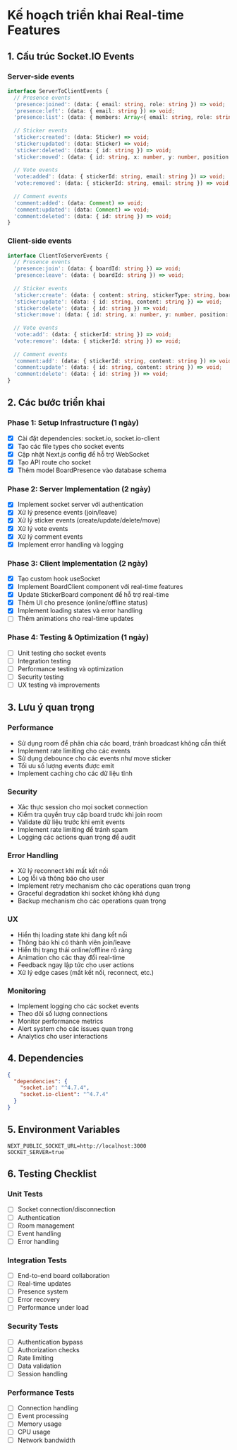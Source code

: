 # Kế hoạch triển khai Real-time Features

## 1. Cấu trúc Socket.IO Events

### Server-side events
```typescript
interface ServerToClientEvents {
  // Presence events
  'presence:joined': (data: { email: string, role: string }) => void;
  'presence:left': (data: { email: string }) => void;
  'presence:list': (data: { members: Array<{ email: string, role: string, online: boolean }> }) => void;
  
  // Sticker events
  'sticker:created': (data: Sticker) => void;
  'sticker:updated': (data: Sticker) => void;
  'sticker:deleted': (data: { id: string }) => void;
  'sticker:moved': (data: { id: string, x: number, y: number, position: number }) => void;
  
  // Vote events
  'vote:added': (data: { stickerId: string, email: string }) => void;
  'vote:removed': (data: { stickerId: string, email: string }) => void;
  
  // Comment events
  'comment:added': (data: Comment) => void;
  'comment:updated': (data: Comment) => void;
  'comment:deleted': (data: { id: string }) => void;
}
```

### Client-side events
```typescript
interface ClientToServerEvents {
  // Presence events
  'presence:join': (data: { boardId: string }) => void;
  'presence:leave': (data: { boardId: string }) => void;
  
  // Sticker events
  'sticker:create': (data: { content: string, stickerType: string, boardId: string, x?: number, y?: number }) => void;
  'sticker:update': (data: { id: string, content: string }) => void;
  'sticker:delete': (data: { id: string }) => void;
  'sticker:move': (data: { id: string, x: number, y: number, position: number }) => void;
  
  // Vote events
  'vote:add': (data: { stickerId: string }) => void;
  'vote:remove': (data: { stickerId: string }) => void;
  
  // Comment events
  'comment:add': (data: { stickerId: string, content: string }) => void;
  'comment:update': (data: { id: string, content: string }) => void;
  'comment:delete': (data: { id: string }) => void;
}
```

## 2. Các bước triển khai

### Phase 1: Setup Infrastructure (1 ngày)
- [x] Cài đặt dependencies: socket.io, socket.io-client
- [x] Tạo các file types cho socket events
- [x] Cập nhật Next.js config để hỗ trợ WebSocket
- [x] Tạo API route cho socket
- [x] Thêm model BoardPresence vào database schema

### Phase 2: Server Implementation (2 ngày)
- [x] Implement socket server với authentication
- [x] Xử lý presence events (join/leave)
- [x] Xử lý sticker events (create/update/delete/move)
- [x] Xử lý vote events
- [x] Xử lý comment events
- [x] Implement error handling và logging

### Phase 3: Client Implementation (2 ngày)
- [x] Tạo custom hook useSocket
- [x] Implement BoardClient component với real-time features
- [x] Update StickerBoard component để hỗ trợ real-time
- [x] Thêm UI cho presence (online/offline status)
- [x] Implement loading states và error handling
- [ ] Thêm animations cho real-time updates

### Phase 4: Testing & Optimization (1 ngày)
- [ ] Unit testing cho socket events
- [ ] Integration testing
- [ ] Performance testing và optimization
- [ ] Security testing
- [ ] UX testing và improvements

## 3. Lưu ý quan trọng

### Performance
- Sử dụng room để phân chia các board, tránh broadcast không cần thiết
- Implement rate limiting cho các events
- Sử dụng debounce cho các events như move sticker
- Tối ưu số lượng events được emit
- Implement caching cho các dữ liệu tĩnh

### Security
- Xác thực session cho mọi socket connection
- Kiểm tra quyền truy cập board trước khi join room
- Validate dữ liệu trước khi emit events
- Implement rate limiting để tránh spam
- Logging các actions quan trọng để audit

### Error Handling
- Xử lý reconnect khi mất kết nối
- Log lỗi và thông báo cho user
- Implement retry mechanism cho các operations quan trọng
- Graceful degradation khi socket không khả dụng
- Backup mechanism cho các operations quan trọng

### UX
- Hiển thị loading state khi đang kết nối
- Thông báo khi có thành viên join/leave
- Hiển thị trạng thái online/offline rõ ràng
- Animation cho các thay đổi real-time
- Feedback ngay lập tức cho user actions
- Xử lý edge cases (mất kết nối, reconnect, etc.)

### Monitoring
- Implement logging cho các socket events
- Theo dõi số lượng connections
- Monitor performance metrics
- Alert system cho các issues quan trọng
- Analytics cho user interactions

## 4. Dependencies

```json
{
  "dependencies": {
    "socket.io": "^4.7.4",
    "socket.io-client": "^4.7.4"
  }
}
```

## 5. Environment Variables

```env
NEXT_PUBLIC_SOCKET_URL=http://localhost:3000
SOCKET_SERVER=true
```

## 6. Testing Checklist

### Unit Tests
- [ ] Socket connection/disconnection
- [ ] Authentication
- [ ] Room management
- [ ] Event handling
- [ ] Error handling

### Integration Tests
- [ ] End-to-end board collaboration
- [ ] Real-time updates
- [ ] Presence system
- [ ] Error recovery
- [ ] Performance under load

### Security Tests
- [ ] Authentication bypass
- [ ] Authorization checks
- [ ] Rate limiting
- [ ] Data validation
- [ ] Session handling

### Performance Tests
- [ ] Connection handling
- [ ] Event processing
- [ ] Memory usage
- [ ] CPU usage
- [ ] Network bandwidth 